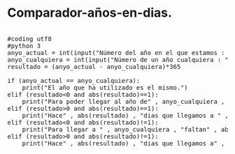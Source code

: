 # Comparador-años-en-dias.


<pre>

#coding utf8
#python 3
anyo_actual = int(input("Número del año en el que estamos : "))
anyo_cualquiera = int(input("Número de un año cualquiera : "))
resultado = (anyo_actual - anyo_cualquiera)*365

if (anyo_actual == anyo_cualquiera):
    print("El año que ha utilizado es el mismo.")
elif (resultado<0 and abs(resultado)==1):
    print("Para poder llegar al año de" , anyo_cualquiera , "faltan" , abs(resultado) , "dias")
elif (resultado>0 and abs(resultado)==1):
    print("Hace" , abs(resultado) , "dias que llegamos a " , anyo_cualquiera)
elif (resultado<0 and abs(resultado)!=1):
    print("Para llegar a " , anyo_cualquiera , "faltan" , abs(resultado) , "dias")
elif (resultado>0 and abs(resultado)!=1):
    print("Hace" , abs(resultado) , "dias que llegamos a" , anyo_cualquiera)
 	
</pre>


